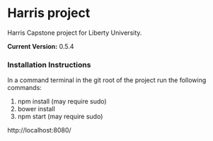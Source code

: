 # Harris project

Harris Capstone project for Liberty University.

**Current Version:** 0.5.4

### Installation Instructions
In a command terminal in the git root of the project run the following commands:

1. npm install (may require sudo)
2. bower install
3. npm start (may require sudo)

http://localhost:8080/
